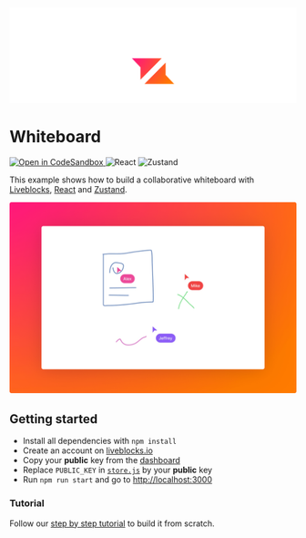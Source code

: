 <p align="center">
  <a href="https://liveblocks.io">
    <img src="https://raw.githubusercontent.com/liveblocks/liveblocks/main/.github/assets/header.svg" alt="Liveblocks" />
  </a>
</p>

# Whiteboard

<p>
  <a href="https://codesandbox.io/s/github/liveblocks/liveblocks/tree/main/examples/zustand-whiteboard">
    <img src="https://img.shields.io/badge/open%20in%20codesandbox-message?style=flat&logo=codesandbox&color=333&logoColor=fff" alt="Open in CodeSandbox" />
  </a>
  <img src="https://img.shields.io/badge/react-message?style=flat&logo=react&color=0bd&logoColor=fff" alt="React" />
  <img src="https://img.shields.io/badge/zustand-message?style=flat&color=e47" alt="Zustand" />
</p>

This example shows how to build a collaborative whiteboard with [Liveblocks](https://liveblocks.io), [React](https://reactjs.org/) and [Zustand](https://github.com/pmndrs/zustand).

![Whiteboard](/.github/assets/examples/whiteboard.png)

## Getting started

- Install all dependencies with `npm install`
- Create an account on [liveblocks.io](https://liveblocks.io/dashboard)
- Copy your **public** key from the [dashboard](https://liveblocks.io/dashboard/apikeys)
- Replace `PUBLIC_KEY` in [`store.js`](./examples/zustand-whiteboard/src/store.js) by your **public** key
- Run `npm run start` and go to [http://localhost:3000](http://localhost:3000)

### Tutorial

Follow our [step by step tutorial](https://liveblocks.io/docs/tutorials/collaborative-online-whiteboard/react-zustand) to build it from scratch.
